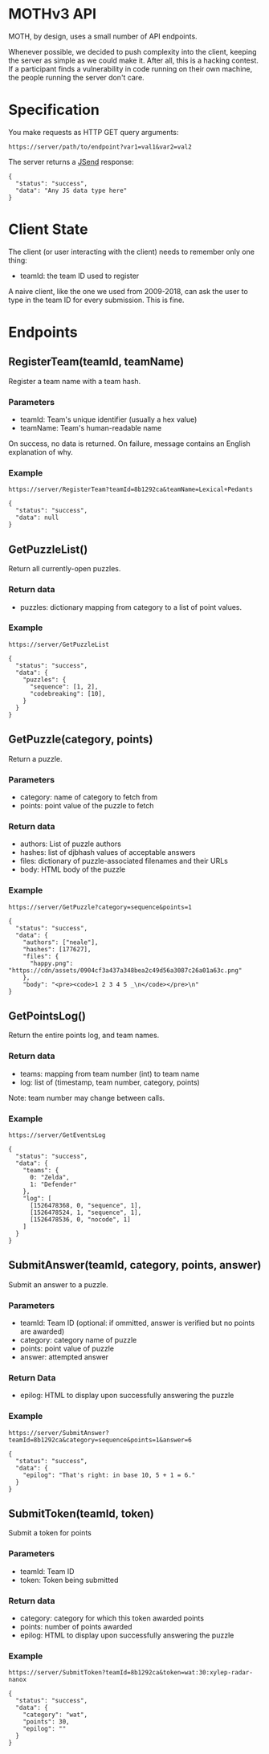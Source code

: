 MOTHv3 API
==========

MOTH, by design, uses a small number of API endpoints.

Whenever possible,
we decided to push complexity into the client,
keeping the server as simple as we could make it.
After all,
this is a hacking contest.
If a participant finds a vulnerability in code running on their own machine,
the people running the server don't care.

Specification
=============

You make requests as HTTP GET query arguments:

    https://server/path/to/endpoint?var1=val1&var2=val2

The server returns a
[JSend](https://labs.omniti.com/labs/jsend) response:

    {
      "status": "success",
      "data": "Any JS data type here"
    }


Client State
============

The client (or user interacting with the client) needs to remember only one thing:

* teamId: the team ID used to register

A naive client,
like the one we used from 2009-2018,
can ask the user to type in the team ID for every submission.
This is fine.


Endpoints
=========

RegisterTeam(teamId, teamName)
-------------------------------

Register a team name with a team hash.

### Parameters

* teamId: Team's unique identifier (usually a hex value)
* teamName: Team's human-readable name

On success, no data is returned.
On failure, message contains an English explanation of why.


### Example

    https://server/RegisterTeam?teamId=8b1292ca&teamName=Lexical+Pedants

    {
      "status": "success",
      "data": null
    }


GetPuzzleList()
---------------

Return all currently-open puzzles.

### Return data

* puzzles: dictionary mapping from category to a list of point values.


### Example

    https://server/GetPuzzleList

    {
      "status": "success",
      "data": {
        "puzzles": {
          "sequence": [1, 2],
          "codebreaking": [10],
        }
      }
    }


GetPuzzle(category, points)
--------------------

Return a puzzle.

### Parameters

* category: name of category to fetch from
* points: point value of the puzzle to fetch


### Return data

* authors: List of puzzle authors
* hashes: list of djbhash values of acceptable answers
* files: dictionary of puzzle-associated filenames and their URLs
* body: HTML body of the puzzle


### Example

    https://server/GetPuzzle?category=sequence&points=1

    {
      "status": "success",
      "data": {
        "authors": ["neale"],
        "hashes": [177627],
        "files": {
          "happy.png": "https://cdn/assets/0904cf3a437a348bea2c49d56a3087c26a01a63c.png"
        },
        "body": "<pre><code>1 2 3 4 5 _\n</code></pre>\n"
    }


GetPointsLog()
---------------

Return the entire points log, and team names.

### Return data

* teams: mapping from team number (int) to team name
* log: list of (timestamp, team number, category, points)

Note: team number may change between calls.


### Example

    https://server/GetEventsLog

    {
      "status": "success",
      "data": {
        "teams": {
          0: "Zelda",
          1: "Defender"
        },
        "log": [
          [1526478368, 0, "sequence", 1],
          [1526478524, 1, "sequence", 1],
          [1526478536, 0, "nocode", 1]
        ]
      }
    }


SubmitAnswer(teamId, category, points, answer)
----------------------

Submit an answer to a puzzle.

### Parameters

* teamId: Team ID (optional: if ommitted, answer is verified but no points are awarded)
* category: category name of puzzle
* points: point value of puzzle
* answer: attempted answer


### Return Data

* epilog: HTML to display upon successfully answering the puzzle


### Example

    https://server/SubmitAnswer?teamId=8b1292ca&category=sequence&points=1&answer=6

    {
      "status": "success",
      "data": {
        "epilog": "That's right: in base 10, 5 + 1 = 6."
      }
    }

SubmitToken(teamId, token)
---------------------

Submit a token for points

### Parameters

* teamId: Team ID
* token: Token being submitted


### Return data

* category: category for which this token awarded points
* points: number of points awarded
* epilog: HTML to display upon successfully answering the puzzle


### Example

    https://server/SubmitToken?teamId=8b1292ca&token=wat:30:xylep-radar-nanox

    {
      "status": "success",
      "data": {
        "category": "wat",
        "points": 30,
        "epilog": ""
      }
    }
